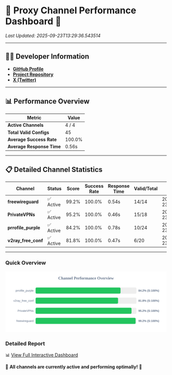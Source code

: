 # 🌟 Proxy Channel Performance Dashboard 🌟

_Last Updated: 2025-09-23T13:29:36.543514_

---

## 👩‍💻 Developer Information

- **[GitHub Profile](https://github.com/4n0nymou3)**  
- **[Project Repository](https://github.com/4n0nymou3/multi-proxy-config-fetcher)**  
- **[X (Twitter)](https://x.com/4n0nymou3)**  

---

## 📊 Performance Overview

| Metric                | Value       |
|-----------------------|-------------|
| **Active Channels**   | 4 / 4       |
| **Total Valid Configs** | 45          |
| **Average Success Rate** | 100.0%      |
| **Average Response Time** | 0.56s       |

---

## 📋 Detailed Channel Statistics

| Channel          | Status     | Score  | Success Rate | Response Time | Valid/Total | Last Success               |
|------------------|------------|--------|--------------|---------------|-------------|----------------------------|
| **freewireguard**  | ✅ Active  | 99.2%  | 100.0% | 0.54s         | 14/14       | 2025-09-23T13:29:36.541697 |
| **PrivateVPNs**  | ✅ Active  | 95.2%  | 100.0% | 0.46s         | 15/18       | 2025-09-23T13:29:35.976692 |
| **prrofile_purple**  | ✅ Active  | 84.2%  | 100.0% | 0.78s         | 10/24       | 2025-09-23T13:29:34.964484 |
| **v2ray_free_conf**  | ✅ Active  | 81.8%  | 100.0% | 0.47s         | 6/20       | 2025-09-23T13:29:35.486220 |

---

### Quick Overview
<div align="center">
  <a href="https://raw.githubusercontent.com/nullluser/NullRepo/refs/heads/main/assets/channel_stats_chart.svg">
    <img src="https://raw.githubusercontent.com/nullluser/NullRepo/refs/heads/main/assets/channel_stats_chart.svg" alt="Source Performance Statistics" width="800">
  </a>
</div>

### Detailed Report
📊 [View Full Interactive Dashboard](https://htmlpreview.github.io/?https://github.com/nullluser/NullRepo/blob/main/assets/performance_report.html)

🎉 **All channels are currently active and performing optimally!** 🎉
